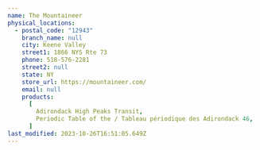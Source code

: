 ```yaml
---
name: The Mountaineer
physical_locations:
  - postal_code: "12943"
    branch_name: null
    city: Keene Valley
    street1: 1866 NYS Rte 73
    phone: 518-576-2281
    street2: null
    state: NY
    store_url: https://mountaineer.com/
    email: null
    products:
      [
        Adirondack High Peaks Transit,
        Periodic Table of the / Tableau périodique des Adirondack 46,
      ]
last_modified: 2023-10-26T16:51:05.649Z
---
```

